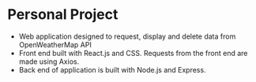 <h1>Personal Project</h1>

<ul>
  <li>Web application designed to request, display and delete data from OpenWeatherMap API</li>
  <li>Front end built with React.js and CSS. Requests from the front end are made using Axios.</li>
  <li>Back  end of application is built with Node.js and Express.</li>
  </ul>
